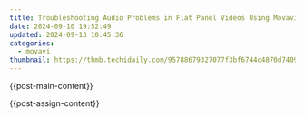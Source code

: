 ```yaml
---
title: Troubleshooting Audio Problems in Flat Panel Videos Using Movavi Software
date: 2024-09-10 19:52:49
updated: 2024-09-13 10:45:36
categories:
  - movavi
thumbnail: https://thmb.techidaily.com/95788679327077f3bf6744c4870d74096e3663b00fb525d667e1a6c4f5883874.jpg
---
```


{{post-main-content}}

<ins class="adsbygoogle"
     style="display:block"
     data-ad-format="autorelaxed"
     data-ad-client="ca-pub-7571918770474297"
     data-ad-slot="1223367746"></ins>

{{post-assign-content}}

<ins class="adsbygoogle"
     style="display:block"
     data-ad-client="ca-pub-7571918770474297"
     data-ad-slot="8358498916"
     data-ad-format="auto"
     data-full-width-responsive="true"></ins>
